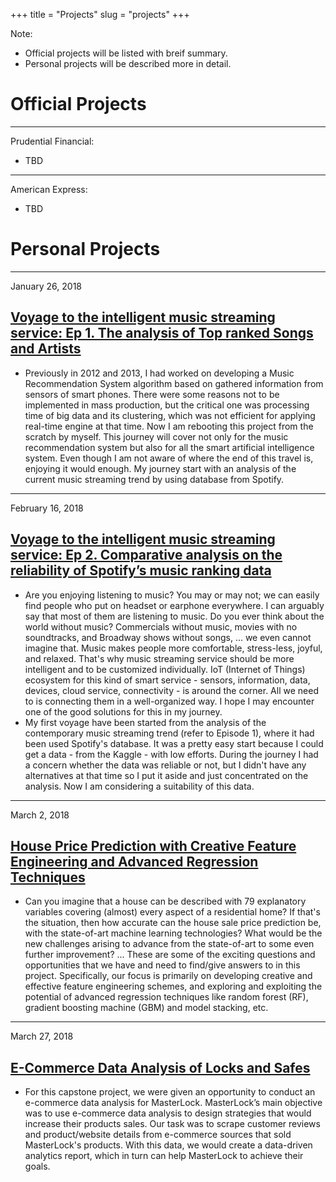 +++
title = "Projects"
slug = "projects"
+++

Note: 
- Official projects will be listed with breif summary.
- Personal projects will be described more in detail.

# Official Projects
---
Prudential Financial:
- TBD

---
American Express:
- TBD

# Personal Projects
---

January 26, 2018
## [Voyage to the intelligent music streaming service: Ep 1. The analysis of Top ranked Songs and Artists](https://nycdatascience.com/blog/student-works/voyage-to-the-intelligent-music-streaming-service-ed1/)
- Previously in 2012 and 2013, I had worked on developing a Music Recommendation System algorithm based on gathered information from sensors of smart phones. There were some reasons not to be implemented in mass production, but the critical one was processing time of big data and its clustering, which was not efficient for applying real-time engine at that time. Now I am rebooting this project from the scratch by myself. This journey will cover not only for the music recommendation system but also for all the smart artificial intelligence system. Even though I am not aware of where the end of this travel is, enjoying it would enough.
My journey start with an analysis of the current music streaming trend by using database from Spotify.

---
February 16, 2018
## [Voyage to the intelligent music streaming service: Ep 2. Comparative analysis on the reliability of Spotify’s music ranking data](https://nycdatascience.com/blog/student-works/voyage-to-the-intelligent-music-streaming-service-ed2/)
- Are you enjoying listening to music? You may or may not; we can easily find people who put on headset or earphone everywhere. I can arguably say that most of them are listening to music. Do you ever think about the world without music? Commercials without music, movies with no soundtracks, and Broadway shows without songs, ... we even cannot imagine that. Music makes people more comfortable, stress-less, joyful, and relaxed. That's why music streaming service should be more intelligent and to be customized individually. IoT (Internet of Things) ecosystem for this kind of smart service - sensors, information, data, devices, cloud service, connectivity - is around the corner. All we need to is connecting them in a well-organized way. I hope I may encounter one of the good solutions for this in my journey.
- My first voyage have been started from the analysis of the contemporary music streaming trend (refer to Episode 1), where it had been used Spotify's database. It was a pretty easy start because I could get a data - from the Kaggle - with low efforts. During the journey I had a concern whether the data was reliable or not, but I didn't have any alternatives at that time so I put it aside and just concentrated on the analysis. Now I am considering a suitability of this data.

---
March 2, 2018
## [House Price Prediction with Creative Feature Engineering and Advanced Regression Techniques](https://nycdatascience.com/blog/student-works/house-price-prediction-with-creative-feature-engineering-and-advanced-regression-techniques/)
- Can you imagine that a house can be described with 79 explanatory variables covering (almost) every aspect of a residential home? If that's the situation, then how accurate can the house sale price prediction be, with the state-of-art machine learning technologies? What would be the new challenges arising to advance from the state-of-art to some even further improvement? ... These are some of the exciting questions and opportunities that we have and need to find/give answers to in this project. Specifically, our focus is primarily on developing creative and effective feature engineering schemes, and exploring and exploiting the potential of advanced regression techniques like random forest (RF), gradient boosting machine (GBM) and model stacking, etc.

___
March 27, 2018
## [E-Commerce Data Analysis of Locks and Safes](https://nycdatascience.com/blog/student-works/analysis-for-e-commerce-of-locks-and-safes/)
- For this capstone project, we were given an opportunity to conduct an e-commerce data analysis for MasterLock. MasterLock’s main objective was to use e-commerce data analysis to design strategies that would increase their products sales. Our task was to scrape customer reviews and product/website details from e-commerce sources that sold MasterLock's products. With this data, we would create a data-driven analytics report, which in turn can help MasterLock to achieve their goals.